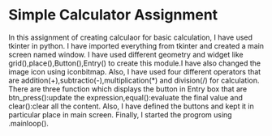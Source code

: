 # Simple Calculator Assignment
In this assignment of creating calculaor for basic calculation, I have used tkinter in python. I have imported everything from tkinter and created a main screen named window.
I have used different geometry and widget like grid(),place(),Button(),Entry() to create this module.I have also changed the image icon using iconbitmap.
Also, I have used four different operators that are addition(+),subtractio(-),multiplication(*) and division(/) for calculation. 
There are three function which displays the button in Entry box that are btn_press():update the expression,equal():evaluate the final value and clear():clear all the content.
Also, I have defined the buttons and kept it in particular place in main screen.
Finally, I started the progrom using .mainloop().
